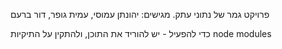 פרויקט גמר של נתוני עתק.
מגישים: יהונתן עמוסי, עמית גופר, דור ברעם

כדי להפעיל - יש להוריד את התוכן, ולהתקין על התיקיות node modules
